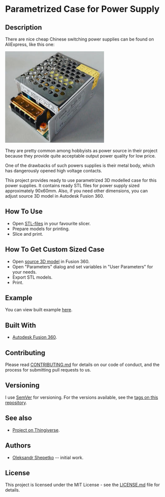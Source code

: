 # Parametrized Case for Power Supply


## Description

There are nice cheap Chinese switching power supplies can be found on AliExpress, like this one: 

![Power supply example](img/power-supply-example.jpg)

They are pretty common among hobbyists as power source in their project because they provide quite acceptable output 
power quality for low price.

One of the drawbacks of such powers supplies is their metal body, which has dangerously opened high voltage contacts.

This project provides ready to use parametrized 3D modelled case for this power supplies. It contains ready STL files 
for power supply sized approximately 90x60mm. Also, if you need other dimensions, you can adjust source 3D model in
Autodesk Fusion 360.


## How To Use

- Open [STL-files](stl/) in your favourite slicer.
- Prepare models for printing.
- Slice and print.


## How To Get Custom Sized Case

- Open [source 3D model](src/power-supply-case.f3d) in Fusion 360.
- Open "Parameters" dialog and set variables in "User Parameters" for your needs.
- Export STL models.
- Print.


## Example

You can view built example [here](src/img/build-example).


## Built With

- [Autodesk Fusion 360](https://www.autodesk.com/products/fusion-360/overview).


## Contributing

Please read [CONTRIBUTING.md](CONTRIBUTING.md) for details on our code of conduct, and the process for submitting pull 
requests to us.


## Versioning

I use [SemVer](http://semver.org/) for versioning. For the versions available, see the
[tags on this repository](https://github.com/ashep/power-supply-case/tags).


## See also

- [Project on Thingiverse](https://www.thingiverse.com/thing:3674960).
 

## Authors

* [Oleksandr Shepetko](https://shepetko.com) -- initial work.


## License

This project is licensed under the MIT License - see the [LICENSE.md](LICENSE.md) file for details.
